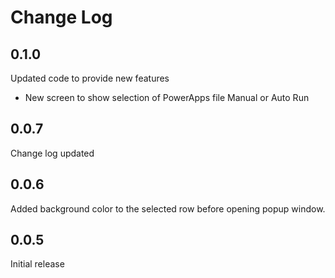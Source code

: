 # Change Log

## 0.1.0

Updated code to provide new features 

- New screen to show selection of PowerApps file Manual or Auto Run

## 0.0.7

Change log updated

## 0.0.6

Added background color to the selected row before opening popup window.

## 0.0.5

Initial release
